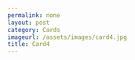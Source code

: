 ```yaml
---
permalink: none
layout: post
category: Cards
imageurl: /assets/images/card4.jpg
title: Card4
---
```

